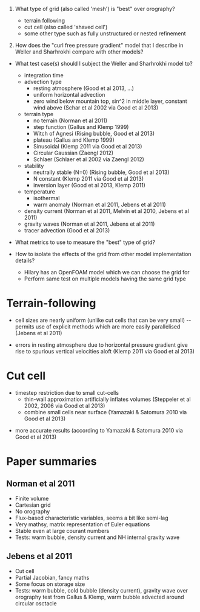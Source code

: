 1. What type of grid (also called 'mesh') is "best" over orography?
   - terrain following
   - cut cell (also called 'shaved cell')
   - some other type such as fully unstructured or nested refinement

2. How does the "curl free pressure gradient" model that I describe in Weller and Sharhrokhi compare with other models?

- What test case(s) should I subject the Weller and Sharhrokhi model to?
  - integration time
  - advection type
    - resting atmosphere (Good et al 2013, ...)
    - uniform horizontal advection
    - zero wind below mountain top, sin^2 in middle layer, constant wind above (Schar et al 2002 via Good et al 2013)
  - terrain type
    - no terrain (Norman et al 2011)
    - step function (Gallus and Klemp 1999)
    - Witch of Agnesi (Rising bubble, Good et al 2013)
    - plateau (Gallus and Klemp 1999)
    - Sinusoidal (Klemp 2011 via Good et al 2013)
    - Circular Gaussian (Zaengl 2012)
    - Schlaer (Schlaer et al 2002 via Zaengl 2012)
  - stability
    - neutrally stable (N=0) (Rising bubble, Good et al 2013)
    - N constant (Klemp 2011 via Good et al 2013)
    - inversion layer (Good et al 2013, Klemp 2011)
  - temperature
    - isothermal
    - warm anomaly (Norman et al 2011, Jebens et al 2011)
  - density current (Norman et al 2011, Melvin et al 2010, Jebens et al 2011)
  - gravity waves (Norman et al 2011, Jebens et al 2011)
  - tracer advection (Good et al 2013)

- What metrics to use to measure the "best" type of grid?
- How to isolate the effects of the grid from other model implementation details?
  - Hilary has an OpenFOAM model which we can choose the grid for
  - Perform same test on multiple models having the same grid type


Terrain-following
=================
+ cell sizes are nearly uniform (unlike cut cells that can be very small) -- permits use of explicit methods which are more easily parallelised (Jebens et al 2011)
- errors in resting atmosphere due to horizontal pressure gradient give rise to spurious vertical velocities aloft (Klemp 2011 via Good et al 2013)

Cut cell
========
- timestep restriction due to small cut-cells
  + thin-wall approximation artificially inflates volumes (Steppeler et al 2002, 2006 via Good et al 2013)
  + combine small cells near surface (Yamazaki & Satomura 2010 via Good et al 2013)
+ more accurate results (according to Yamazaki & Satomura 2010 via Good et al 2013)

Paper summaries
===============
Norman et al 2011
-----------------
- Finite volume
- Cartesian grid
- No orography
- Flux-based characteristic variables, seems a bit like semi-lag
- Very mathsy, matrix representation of Euler equations
- Stable even at large courant numbers
- Tests: warm bubble, density current and NH internal gravity wave

Jebens et al 2011
-----------------
- Cut cell
- Partial Jacobian, fancy maths
- Some focus on storage size
- Tests: warm bubble, cold bubble (density current), gravity wave over orography test from Gallus & Klemp, warm bubble advected around circular osctacle
